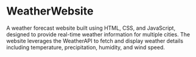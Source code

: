 # WeatherWebsite
A weather forecast website built using HTML, CSS, and JavaScript, designed to provide real-time weather information for multiple cities. The website leverages the WeatherAPI to fetch and display weather details including temperature, precipitation, humidity, and wind speed.
